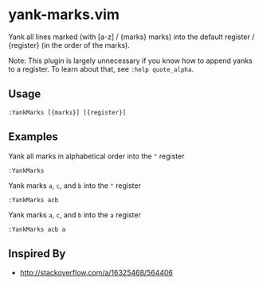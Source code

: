 yank-marks.vim
==============

Yank all lines marked (with [a-z] / {marks} marks) into
the default register / {register} (in the order of the
marks).

Note: This plugin is largely unnecessary if you know how to append yanks to a
register. To learn about that, see `:help quote_alpha`.

Usage
-----

    :YankMarks [{marks}] [{register}]

Examples
--------

Yank all marks in alphabetical order into the `"` register

    :YankMarks

Yank marks `a`, `c`, and `b`  into the `"` register

    :YankMarks acb

Yank marks `a`, `c`, and `b`  into the `a` register

    :YankMarks acb a

Inspired By
-----------

  * http://stackoverflow.com/a/16325468/564406
